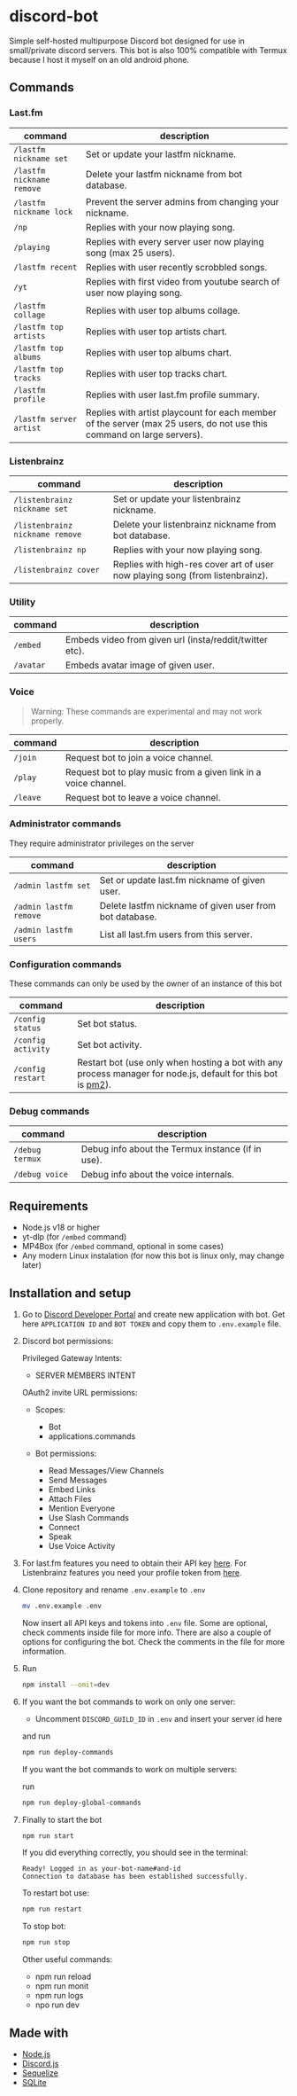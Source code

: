# discord-bot

Simple self-hosted multipurpose Discord bot designed for use in small/private discord servers. This bot is also 100% compatible with Termux because I host it myself on an old android phone.

## Commands

### Last.fm

| command | description |
| ----------- | ----------- |
| `/lastfm nickname set` | Set or update your lastfm nickname. |
| `/lastfm nickname remove` | Delete your lastfm nickname from bot database. |
| `/lastfm nickname lock` | Prevent the server admins from changing your nickname. |
| `/np` | Replies with your now playing song. |
| `/playing` | Replies with every server user now playing song (max 25 users). |
| `/lastfm recent` | Replies with user recently scrobbled songs. |
| `/yt` | Replies with first video from youtube search of user now playing song. |
| `/lastfm collage` | Replies with user top albums collage. |
| `/lastfm top artists` | Replies with user top artists chart. |
| `/lastfm top albums` | Replies with user top albums chart. |
| `/lastfm top tracks` | Replies with user top tracks chart. |
| `/lastfm profile` | Replies with user last.fm profile summary. |
| `/lastfm server artist` | Replies with artist playcount for each member of the server (max 25 users, do not use this command on large servers). |

### Listenbrainz

| command | description |
| ----------- | ----------- |
| `/listenbrainz nickname set` | Set or update your listenbrainz nickname. |
| `/listenbrainz nickname remove` | Delete your listenbrainz nickname from bot database. |
| `/listenbrainz np` | Replies with your now playing song. |
| `/listenbrainz cover` | Replies with high-res cover art of user now playing song (from listenbrainz). |

### Utility

| command | description |
| ----------- | ----------- |
| `/embed` | Embeds video from given url (insta/reddit/twitter etc). |
| `/avatar` | Embeds avatar image of given user. |

### Voice

> Warning: These commands are experimental and may not work properly.

| command | description |
| ----------- | ----------- |
| `/join` | Request bot to join a voice channel. |
| `/play` | Request bot to play music from a given link in a voice channel. |
| `/leave` | Request bot to leave a voice channel. |

### Administrator commands

They require administrator privileges on the server

| command | description |
| ----------- | ----------- |
| `/admin lastfm set` | Set or update last.fm nickname of given user. |
| `/admin lastfm remove` | Delete lastfm nickname of given user from bot database. |
| `/admin lastfm users` | List all last.fm users from this server. |

### Configuration commands

These commands can only be used by the owner of an instance of this bot

| command | description |
| ----------- | ----------- |
| `/config status` | Set bot status. |
| `/config activity` | Set bot activity. |
| `/config restart` | Restart bot (use only when hosting a bot with any process manager for node.js, default for this bot is [pm2](https://pm2.keymetrics.io/)). |

### Debug commands

| command | description |
| ----------- | ----------- |
| `/debug termux` | Debug info about the Termux instance (if in use). |
| `/debug voice` | Debug info about the voice internals. |

## Requirements

- Node.js v18 or higher
- yt-dlp (for `/embed` command)
- MP4Box (for `/embed` command, optional in some cases)
- Any modern Linux instalation (for now this bot is linux only, may change later)

## Installation and setup

1. Go to [Discord Developer Portal](https://discord.com/developers) and create new application with bot. Get here `APPLICATION ID` and `BOT TOKEN` and copy them to `.env.example` file.
2. Discord bot permissions:

	Privileged Gateway Intents:

	- SERVER MEMBERS INTENT

	OAuth2 invite URL permissions:

	- Scopes:

		- Bot
		- applications.commands
		
	- Bot permissions:

		- Read Messages/View Channels
		- Send Messages
		- Embed Links
		- Attach Files
		- Mention Everyone
		- Use Slash Commands
		- Connect
		- Speak
		- Use Voice Activity

3. For last.fm features you need to obtain their API key [here](https://www.last.fm/api/account/create). For Listenbrainz features you need your profile token from [here](https://listenbrainz.org/profile/).
4. Clone repository and rename `.env.example` to `.env`

	```sh
	mv .env.example .env
	```

	Now insert all API keys and tokens into `.env` file. Some are optional, check comments inside file for more info. There are also a couple of options for configuring the bot. Check the comments in the file for more information.

5. Run

	```sh
	npm install --omit=dev
	```

6. If you want the bot commands to work on only one server:
	
	- Uncomment `DISCORD_GUILD_ID` in `.env` and insert your server id here

	and run

	```sh
	npm run deploy-commands
	```

	If you want the bot commands to work on multiple servers:

	run

	```sh
	npm run deploy-global-commands 
	```

7. Finally to start the bot

	```sh
	npm run start
	```

	If you did everything correctly, you should see in the terminal:

	```
	Ready! Logged in as your-bot-name#and-id
	Connection to database has been established successfully.
	```
	To restart bot use:

	```sh
	npm run restart
	```

	To stop bot:

	```sh
	npm run stop
	```

	Other useful commands:

	- npm run reload
	- npm run monit
	- npm run logs
	- npo run dev

## Made with

- [Node.js](https://nodejs.org/)
- [Discord.js](https://discord.js.org/)
- [Sequelize](https://sequelize.org/)
- [SQLite](https://www.sqlite.org/)
